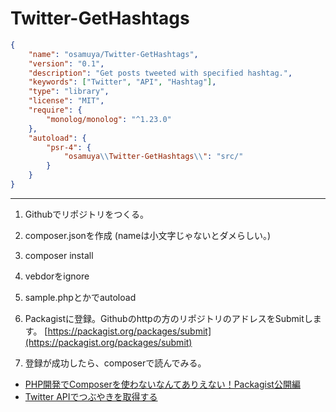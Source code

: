 # Twitter-GetHashtags

````composer.json
{
    "name": "osamuya/Twitter-GetHashtags",
    "version": "0.1",
    "description": "Get posts tweeted with specified hashtag.",
    "keywords": ["Twitter", "API", "Hashtag"],
    "type": "library",
    "license": "MIT",
    "require": {
        "monolog/monolog": "^1.23.0"
    },
    "autoload": {
        "psr-4": {
            "osamuya\\Twitter-GetHashtags\\": "src/"
        }
    }
}
````
------------------------------------------------------------

1. Githubでリポジトリをつくる。
1. composer.jsonを作成 (nameは小文字じゃないとダメらしい。)
1. composer install
1. vebdorをignore
1. sample.phpとかでautoload

1. Packagistに登録。Githubのhttpの方のリポジトリのアドレスをSubmitします。
[https://packagist.org/packages/submit](https://packagist.org/packages/submit)
1. 登録が成功したら、composerで読んでみる。




- [PHP開発でComposerを使わないなんてありえない！Packagist公開編](https://qiita.com/niisan-tokyo/items/a6a3ee984f0ccb6c734d)
- [Twitter APIでつぶやきを取得する](https://qiita.com/yokoh9/items/760e432ebd39040d5a0f)
